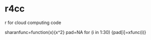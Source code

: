 r4cc
====

r for cloud computing code

sharanfunc=function(x){x^2}
pad=NA
for (i in 1:30) {pad[i]=xfunc(i)}
